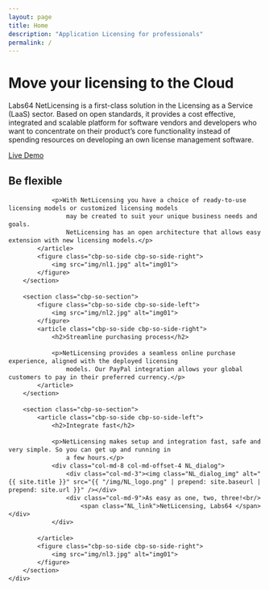 ```yaml
---
layout: page
title: Home
description: "Application Licensing for professionals"
permalink: /
---
```

<div class="row NL_banner">
    <div class="col-md-8 col-md-offset-2 NL_about">
        <h1>Move your licensing to the Cloud</h1>
        <p>Labs64 NetLicensing is a first-class solution in the Licensing as a Service (LaaS) sector.
            Based on open standards, it provides a cost effective, integrated and scalable platform for software vendors
            and developers who want to concentrate on their product’s core functionality instead of spending resources
            on developing an own license management software.</p>
        <a href="https://netlicensing.labs64.com/app/v2/?lc=4b566c7e20&source=lmbox001" class="btn NL_banner_btn" role="button">Live Demo</a>
    </div>
</div>

<div class="row">
    <div id="cbp-so-scroller" class="cbp-so-scroller">
        <section class="cbp-so-section">
            <article class="cbp-so-side cbp-so-side-left">
                <h2>Be flexible</h2>

                <p>With NetLicensing you have a choice of ready-to-use licensing models or customized licensing models
                    may be created to suit your unique business needs and goals.
                    NetLicensing has an open architecture that allows easy extension with new licensing models.</p>
            </article>
            <figure class="cbp-so-side cbp-so-side-right">
                <img src="img/nl1.jpg" alt="img01">
            </figure>
        </section>

        <section class="cbp-so-section">
            <figure class="cbp-so-side cbp-so-side-left">
                <img src="img/nl2.jpg" alt="img01">
            </figure>
            <article class="cbp-so-side cbp-so-side-right">
                <h2>Streamline purchasing process</h2>

                <p>NetLicensing provides a seamless online purchase experience, aligned with the deployed licensing
                    models. Our PayPal integration allows your global customers to pay in their preferred currency.</p>
            </article>
        </section>

        <section class="cbp-so-section">
            <article class="cbp-so-side cbp-so-side-left">
                <h2>Integrate fast</h2>

                <p>NetLicensing makes setup and integration fast, safe and very simple. So you can get up and running in
                    a few hours.</p>
                <div class="col-md-8 col-md-offset-4 NL_dialog">
                    <div class="col-md-3"><img class="NL_dialog_img" alt="{{ site.title }}" src="{{ "/img/NL_logo.png" | prepend: site.baseurl | prepend: site.url }}" /></div>
                    <div class="col-md-9">As easy as one, two, three!<br/>
                        <span class="NL_link">NetLicensing, Labs64 </span></div>
                </div>
                
            </article>
            <figure class="cbp-so-side cbp-so-side-right">
                <img src="img/nl3.jpg" alt="img01">
            </figure>
        </section>
    </div>
</div>
